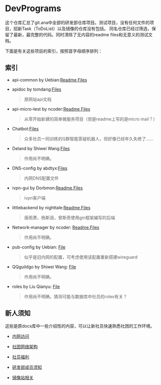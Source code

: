 # DevPrograms
这个仓库汇总了git.ana中全部的研发部仓库项目。测试项目，没有任何文件的项目，招新Task（ToDoList）以及镜像的仓库没有包括。
同名仓库已经过筛选，保留了最新，最完整的代码。同时清除了无内容的readme files和无意义的测试文档。

下面是有关这些项目的索引，按照首字母顺序排列：

## 索引

* api-common by Uebian:[Readme](./api-common/README.md),[Files](./api-common)


* apidoc by tomdang:[Files](./apidoc)
	> 原网站api文档

* api-micro-test by ncoder:[Readme](./api-micro-test/README.md),[Files](./api-micro-test)
	> 从零开始新建的简单微服务项目（但是readme上写的是micro mail？）
	
* Chatbot:[Files](./chatbot)
	> 众多社员一同训练的Q群智能答疑机器人，但好像已经年久失修了……

* Deland by Shiwei Wang:[Files](./deland)
	> 作用尚不明确。

* DNS-config by abdtyx:[Files](./dns-config)
	> 内网DNS配置文件

* ivpn-gui by Dorbmon:[Readme](./ivpn-gui/README.md),[Files](./ivpn-gui)
	> ivpn客户端

* littlebackend by nighttale:[Readme](./littlebackend/README.md),[Files](./littlebackend)
	> 唐雨萧，杨斯涵，曾斯奇使用gin框架编写的后端

* Network-manager by ncoder: [Readme](./network_manager/README.md),[Files](./network_manager)
	> 作用尚不明确。
	
* pub-config by Uebian: [File](./pub-config)
	> 似乎是旧内网的配置，可考虑使用该配置重新搭建wireguard
	
* QQguildgo by Shiwei Wang: [File](./qqguildgo)
	> 作用尚不明确。

* roles by Liu Qianyu: [File](./roles)
	> 作用尚不明确。猜测可能与数据库中社员的roles有关？
	
## 新人须知

这些是原docs库中一些介绍性的内容，可以让新社员快速熟悉社团的工作环境。

* [内网访问](./docs/内网/新版内网访问文档.md)

* [社团网络架构](./docs/网络架构/network.md)

* [社员福利](./docs/社员福利.md)

* [研发部成员须知](./docs/研发部成员须知.md)

* [镜像站相关](./docs/镜像站相关.md)